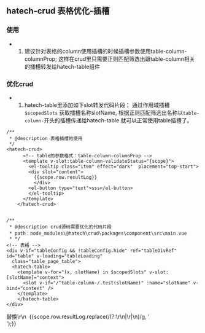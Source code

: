 ## hatech-crud 表格优化-插槽

### 使用
- 1. 建议针对表格的column使用插槽的时候插槽参数使用table-column-columnProp;
  这样在crud里只需要正则匹配筛选出跟table-column相关的插槽转发给hatech-table组件

### 优化crud
- 1. hatech-table里添加如下slot转发代码片段；
    通过作用域插槽 `$scopedSlots` 获取插槽名称slotName, 
    根据正则匹配筛选出名称以`table-column-`开头的插槽传递给hatech-table 就可以正常使用table插槽了。

```vue
/**
 * @description 表格插槽的使用
 */
<hatech-crud>
      <!-- table的参数格式：table-column-columnProp -->
      <template v-slot:table-column-validateStatus="{scope}">
        <el-tooltip class="item" effect="dark"  placement="top-start">
        <div slot="content">
          {{scope.row.resultLog}}
          </div>
        <el-button type="text">sss</el-button>
        </el-tooltip>
      </template>
    </hatech-crud>


/**
 * @description crud源码需要优化的代码片段
 * path：node_modules\@hatech\crud\packages\component\src\main.vue
 * */
<!-- 表格 -->
<div v-if="tableConfig && !tableConfig.hide" ref="tableDivRef" id="table" v-loading="tableLoading"
  class="table_page_table">
  <hatech-table>
    <template v-for="(x, slotName) in $scopedSlots" v-slot:[slotName]="context">
      <slot v-if="/^table-column-/.test(slotName)" :name="slotName" v-bind="context" />
    </template>
    </hatech-table>
</div>
```
替换\r\n
 {{scope.row.resultLog.replace(/(?:\r\n|\r|\n)/g, '<br>');}}
